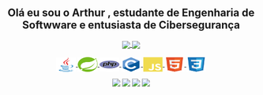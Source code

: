 <div align = "center">
  <h2>Olá eu sou o Arthur , estudante de Engenharia de Softwware e entusiasta de Cibersegurança</h2>
</div>


<div align ="center">
  <a href="https://github.com/arthurparente26">
  <img height="180em"   align="center" src="https://github-readme-stats.vercel.app/api?username=arthurparente26&show_icons=true&theme=react&include_all_commits=true&count_private=true"/>
  <img height="180em"  align="center" src="https://github-readme-stats.vercel.app/api/top-langs/?username=ARTHURPARENTE26&layout=compact&langs_count=7&theme=react" />
</div>

<br>
<div align = "center"> 
  <img align="center" alt="java" height="30" width="40" src="https://raw.githubusercontent.com/devicons/devicon/master/icons/java/java-original.svg">
  <img align="center" alt="spring" height="30" width="40" src="https://raw.githubusercontent.com/devicons/devicon/master/icons/spring/spring-original.svg">
  <img align="center" alt="PHP" height="30" width="40" src="https://raw.githubusercontent.com/devicons/devicon/master/icons/php/php-original.svg">
  <img align="center" alt="C" height="30" width="40" src="https://raw.githubusercontent.com/devicons/devicon/master/icons/c/c-original.svg">
  <img align="center" alt="Js" height="30" width="40" src="https://raw.githubusercontent.com/devicons/devicon/master/icons/javascript/javascript-plain.svg">
  <img align="center" alt="HTML" height="30" width="40" src="https://raw.githubusercontent.com/devicons/devicon/master/icons/html5/html5-original.svg">
  <img align="center" alt="CSS" height="30" width="40" src="https://raw.githubusercontent.com/devicons/devicon/master/icons/css3/css3-original.svg">
  

</div>

<p></p>

<div align = "center">
<a href="https://www.instagram.com/arthurparente_/" target="_blank"><img src="https://img.shields.io/badge/-Instagram-%23E4405F?style=for-the-badge&logo=instagram&logoColor=white" target="_blank"></a>
<a href="https://discord.gg/gEpNczA8" target="_blank"><img src="https://img.shields.io/badge/Discord-7289DA?style=for-the-badge&logo=discord&logoColor=white" target="_blank"></a> 
<a href = "https://www.linkedin.com/in/arthur-soares-parente-21099b212/"><img src="https://img.shields.io/badge/linkedin-836FFF?style=for-the-badge&logo=linkedin&logoColor=white" target="_blank"></a>
<a href = "https://mail.google.com/mail/u/0/?fs=1&tf=cm&source=mailto&to=arthurparente26@gmail.com"><img src="https://img.shields.io/badge/-Gmail-%23333?style=for-the-badge&logo=gmail&logoColor=white" target="_blank"></a>
</div>
